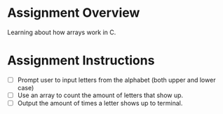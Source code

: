 # Assignment Overview
Learning about how arrays work in C. 

# Assignment Instructions

- [ ] Prompt user to input letters from the alphabet (both upper and lower case)
- [ ] Use an array to count the amount of letters that show up. 
- [ ] Output the amount of times a letter shows up to terminal.   
